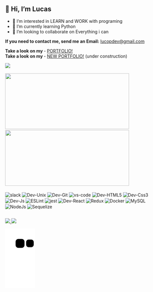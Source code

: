 ## <span>👋 Hi, I’m **Lucas**</span>
  
  - 👀 I’m interested in LEARN and WORK with programing
  - 🌱 I’m currently learning Python
  - 💞️ I’m looking to collaborate on Everything i can

<strong>If you need to contact me, send me an Email:</strong> lucopdev@gmail.com
<br>
  
<strong>Take a look on my </strong> - <a href="https://lucopdev.github.io/portfolio/index.html" target="_blank">PORTFOLIO!</a><br>
<strong>Take a look on my </strong> - <a href="https://lucopdev.surge.sh/" target="_blank">NEW PORTFOLIO!</a> (under construction)

  
<img src="https://images.emojiterra.com/google/noto-emoji/v2.034/128px/1f468-1f4bb.png" width="100"><br>
  
<div>
    <img width="400px" height="180px" src="https://github-readme-stats.vercel.app/api?username=lucopdev&theme=transparent&show_icons=true)(https://github.com/lucopdev/github-readme-stats">  
    <img width="400px" height="180px" src="https://github-readme-stats.vercel.app/api/top-langs/?username=lucopdev&layout=compact&theme=transparent&show_icons=true)(https://github.com/lucopdev/github-readme-stats">
</div><br>
    
<div style="display: inline_block; margin: 0, 50px">
<!--   <img align="center" alt="Dev-Github" height="30" width="40" src=/> -->
  
 
  <img align="center" alt="slack" height="30" width="40" src="https://cdn.jsdelivr.net/gh/devicons/devicon/icons/slack/slack-original.svg"/>
  <img align="center" alt="Dev-Unix" height="30" width="40" src="https://cdn.jsdelivr.net/gh/devicons/devicon/icons/unix/unix-original.svg"/>   
  <img align="center" alt="Dev-Git" height="30" width="40" src="https://cdn.jsdelivr.net/gh/devicons/devicon/icons/git/git-original.svg"/>   
  <img align="center" alt="vs-code" height="30" width="40" src="https://cdn.jsdelivr.net/gh/devicons/devicon/icons/vscode/vscode-original.svg"/>   
  <img align="center" alt="Dev-HTML5" height="30" width="40" src="https://cdn.jsdelivr.net/gh/devicons/devicon/icons/html5/html5-original.svg"/>
  <img align="center" alt="Dev-Css3" height="30" width="40" src="https://cdn.jsdelivr.net/gh/devicons/devicon/icons/css3/css3-original.svg"/>
  <img align="center" alt="Dev-Js" height="30" width="40" src="https://cdn.jsdelivr.net/gh/devicons/devicon/icons/javascript/javascript-original.svg"/>
  <img align="center" alt="ESLint" height="80" width="80" src="https://cdn.jsdelivr.net/gh/devicons/devicon/icons/eslint/eslint-original-wordmark.svg"/>
  <img align="center" alt="jest" height="30" width="40" src="https://cdn.jsdelivr.net/gh/devicons/devicon/icons/jest/jest-plain.svg"/>
  <img align="center" alt="Dev-React" height="30" width="40" src="https://cdn.jsdelivr.net/gh/devicons/devicon/icons/react/react-original.svg"/>
  <img align="center" alt="Redux" height="30" width="40" src="https://cdn.jsdelivr.net/gh/devicons/devicon/icons/redux/redux-original.svg"/>
  <img align="center" alt="Docker" height="40" width="50" src="https://cdn.jsdelivr.net/gh/devicons/devicon/icons/docker/docker-original-wordmark.svg"/>
  <img align="center" alt="MySQL" height="80" width="80" src="https://cdn.jsdelivr.net/gh/devicons/devicon/icons/mysql/mysql-plain-wordmark.svg"/>
  <img align="center" alt="NodeJs" height="70" width="70" src="https://cdn.jsdelivr.net/gh/devicons/devicon/icons/nodejs/nodejs-plain-wordmark.svg"/>
  <img align="center" alt="Sequelize" height="80" width="80" src="https://cdn.jsdelivr.net/gh/devicons/devicon/icons/sequelize/sequelize-plain-wordmark.svg"/>
</div>
  
##

<div>
<a href="https://www.linkedin.com/in/lsrdev/"><img src="https://img.shields.io/badge/LinkedIn-0077B5?style=for-the-badge&logo=linkedin&logoColor=white">   </a>
<a href="https://replit.com/@lucopunk"><img src="https://img.shields.io/badge/replit-667881?style=for-the-badge&logo=replit&logoColor=white"></a>

</div>

![Snake animation](https://github.com/lucopdev/lucopdev/blob/output/github-contribution-grid-snake.svg)
